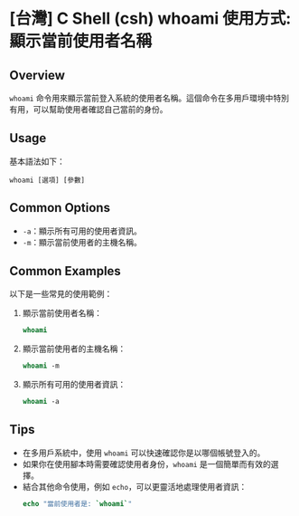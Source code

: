# [台灣] C Shell (csh) whoami 使用方式: 顯示當前使用者名稱

## Overview
`whoami` 命令用來顯示當前登入系統的使用者名稱。這個命令在多用戶環境中特別有用，可以幫助使用者確認自己當前的身份。

## Usage
基本語法如下：
```
whoami [選項] [參數]
```

## Common Options
- `-a`：顯示所有可用的使用者資訊。
- `-m`：顯示當前使用者的主機名稱。

## Common Examples
以下是一些常見的使用範例：

1. 顯示當前使用者名稱：
   ```csh
   whoami
   ```

2. 顯示當前使用者的主機名稱：
   ```csh
   whoami -m
   ```

3. 顯示所有可用的使用者資訊：
   ```csh
   whoami -a
   ```

## Tips
- 在多用戶系統中，使用 `whoami` 可以快速確認你是以哪個帳號登入的。
- 如果你在使用腳本時需要確認使用者身份，`whoami` 是一個簡單而有效的選擇。
- 結合其他命令使用，例如 `echo`，可以更靈活地處理使用者資訊：
   ```csh
   echo "當前使用者是: `whoami`"
   ```
